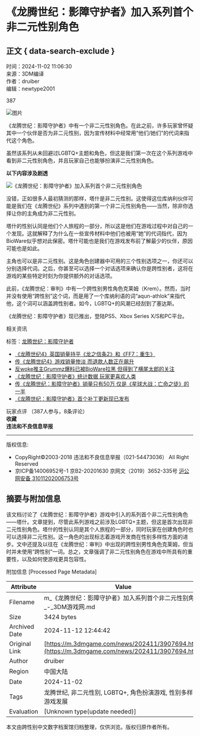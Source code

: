 # 《龙腾世纪：影障守护者》加入系列首个非二元性别角色

## 正文 { data-search-exclude }


时间：2024-11-02 11:06:30  
来源：3DM编译  
作者：druiber  
编辑：newtype2001

387

![图片](https://fc.3dmgame.com/uploads/174/img/1726719798_710391.jpg)

《龙腾世纪：影障守护者》中有一个非二元性别角色。在此之前，许多玩家曾怀疑其中一个伙伴是否为非二元性别，因为宣传材料中经常用“他们/她们”的代词来指代这个角色。

虽然该系列从未回避过LGBTQ+主题和角色，但这是我们第一次在这个系列游戏中看到非二元性别角色，并且玩家自己也能够扮演非二元性别角色。

**以下内容涉及剧透**

![《龙腾世纪：影障守护者》加入系列首个非二元性别角色](https://img.3dmgame.com/uploads/images/news/20241102/1730516771_138893.jpg)

没错，正如很多人最初猜测的那样，塔什是非二元性别。这使得这位库纳利伙伴可能是我们在《龙腾世纪》系列中遇到的第一个非二元性别角色——当然，除非你选择让你的主角成为非二元性别。

塔什的性别认同是他们个人旅程的一部分，所以这是他们在游戏过程中对自己的一个发现。这就解释了为什么在一些宣传材料中他们也被用“她”的代词指代，因为BioWare似乎想对此保密。塔什可能也是我们在游戏发布前了解最少的伙伴，原因可能也是如此。

主角也可以是非二元性别。这是角色创建器中可用的三个性别选项之一，你还可以分别选择代词。之后，你甚至可以选择一个对话选项来确认你是跨性别者，这将在游戏的某些特定时刻为你提供额外的对话选项。

此前，《龙腾世纪：审判》中有一个跨性别男性角色克莱姆（Krem）。然而，当时并没有使用“跨性别”这个词，而是用了一个库纳利语的词“aqun-athlok”来指代他，这个词可以涵盖跨性别者。如今，LGBTQ+的风潮已经刮到了塞达斯。

《龙腾世纪：影障守护者》现已推出，登陆PS5、Xbox Series X/S和PC平台。

相关资讯

标签：[龙腾世纪：影障守护者](https://www.3dmgame.com/news/24195/)

- [《龙腾世纪4》英国销量持平《龙之信条2》和《FF7：重生》](https://www.3dmgame.com/news/202411/3908401.html)
- [传《龙腾世纪4》游戏销量惨淡 而退款人数正在飙升](https://www.3dmgame.com/news/202411/3908281.html)
- [反woke推主Grummz爆料已被BioWare拉黑 但得到了横尾太郎的关注](https://www.3dmgame.com/news/202411/3908181.html)
- [《龙腾世纪：影障守护者》统计数据 玩家更喜欢人类](https://www.3dmgame.com/news/202411/3908178.html)
- [传《龙腾世纪：影障守护者》销量只有50万 仅是《星球大战：亡命之徒》的一半](https://www.3dmgame.com/news/202411/3908112.html)
- [《龙腾世纪：影障守护者》首个补丁更新现已发布](https://www.3dmgame.com/news/202411/3908108.html)

玩家点评 （387人参与，8条评论）  
**收藏**  
**违法和不良信息举报**

--- 

版权信息: 
- CopyRight©2003-2018 违法和不良信息举报（021-54473036） All Right Reserved
- 京ICP备14006952号-1  京B2-20201630   京网文（2019）3652-335号  [沪公网安备 31011202006753号](http://www.beian.gov.cn/portal/registerSystemInfo?recordcode=31011202006753)

## 摘要与附加信息

<!-- tcd_abstract -->
该文档讨论了《龙腾世纪：影障守护者》游戏中引入的系列首个非二元性别角色——塔什。文章提到，尽管此系列游戏之前涉及LGBTQ+主题，但这是首次出现非二元性别角色。塔什的性别认同是其个人旅程的一部分，同时玩家在创建角色时也可以选择非二元性别。这一角色的出现标志着游戏开发商在性别多样性方面的进步。文中还提及以往在《龙腾世纪：审判》中出现的跨性别男性角色克莱姆，但当时并未使用“跨性别”一词。总之，文章强调了非二元性别角色在游戏中所具有的重要性，以及如何使游戏更具包容性。
<!-- tcd_abstract_end -->

附加信息 [Processed Page Metadata]

| Attribute       | Value                                  |
|-----------------|----------------------------------------|
| Filename        | m_《龙腾世纪：影障守护者》加入系列首个非二元性别角色_-_3DM游戏网.md                             |
| Size            | 3424 bytes                           |
| Archived Date   | 2024-11-12 12:44:42                             |
| Original Link   | [https://m.3dmgame.com/news/202411/3907694.html](https://m.3dmgame.com/news/202411/3907694.html)                       |
| Author          | druiber                               |
| Region          | 中国大陆                               |
| Date            | 2024-11-02                                 |
| Tags            | 龙腾世纪, 非二元性别, LGBTQ+, 角色扮演游戏, 性别多样性, 游戏发展                                 |
| Evaluation            | [Unknown type(update needed)]                                 |
<!-- tcd_table_end -->

本文由跨性别中文数字档案馆归档整理，仅供浏览。版权归原作者所有。
